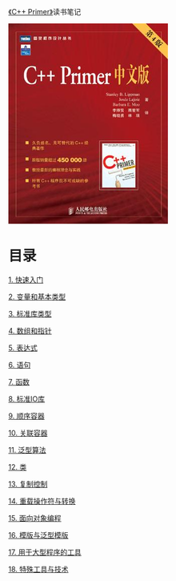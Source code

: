 [《C++ Primer》](https://book.douban.com/subject/1767741/)读书笔记

![](img/cover.jpg)

# 目录

[1. 快速入门](快速入门.md)

[2. 变量和基本类型](变量和基本类型.md)

[3. 标准库类型](标准库类型.md)

[4. 数组和指针](数组和指针.md)

[5. 表达式](表达式.md)

[6. 语句](语句.md)

[7. 函数](函数.md)

[8. 标准IO库](标准IO库.md)

[9. 顺序容器](顺序容器.md)

[10. 关联容器](关联容器.md)

[11. 泛型算法](泛型算法.md)

[12. 类](类.md)

[13. 复制控制](复制控制.md)

[14. 重载操作符与转换](重载操作符与转换.md)

[15. 面向对象编程](面向对象编程.md)

[16. 模版与泛型模版](模版与泛型模版.md)

[17. 用于大型程序的工具](用于大型程序的工具.md)

[18. 特殊工具与技术](特殊工具与技术.md)
